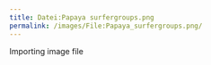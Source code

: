 ```yaml
---
title: Datei:Papaya surfergroups.png
permalink: /images/File:Papaya_surfergroups.png/
---
```


Importing image file